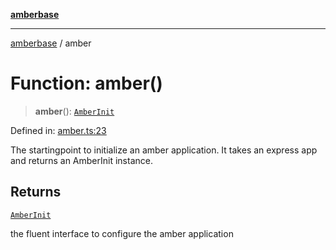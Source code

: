 [**amberbase**](../README.md)

***

[amberbase](../globals.md) / amber

# Function: amber()

> **amber**(): [`AmberInit`](../classes/AmberInit.md)

Defined in: [amber.ts:23](https://github.com/amberbase/amberbase/blob/81aedbf4fe970dbf0032c9ddb84e467b0235ae2d/src/backend/src/amber/amber.ts#L23)

The startingpoint to initialize an amber application. It takes an express app and returns an AmberInit instance.

## Returns

[`AmberInit`](../classes/AmberInit.md)

the fluent interface to configure the amber application

